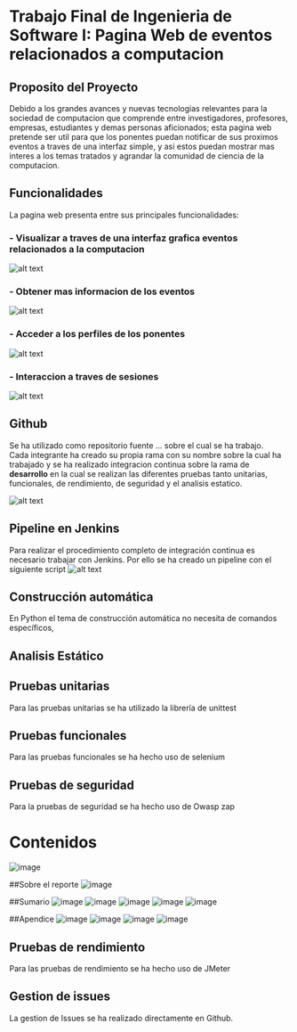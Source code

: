 # Trabajo Final de Ingenieria de Software I: Pagina Web de eventos relacionados a computacion

## Proposito del Proyecto
Debido a los grandes avances y nuevas tecnologias relevantes para la sociedad de computacion que comprende entre investigadores, profesores, empresas, estudiantes y demas personas aficionados; esta pagina web pretende ser util para que los ponentes puedan notificar de sus proximos eventos a traves de una interfaz simple, y asi estos puedan mostrar mas interes a los temas tratados y agrandar la comunidad de ciencia de la computacion.

## Funcionalidades
La pagina web presenta entre sus principales funcionalidades:

### - Visualizar a traves de una interfaz grafica eventos relacionados a la computacion

![alt text](Images/interfaz.PNG "Title")

### - Obtener mas informacion de los eventos

![alt text](Images/eventos.PNG "Title")

### - Acceder a los perfiles de los ponentes

![alt text](Images/perfil.PNG "Title")

### - Interaccion a traves de sesiones

![alt text](Images/login.PNG "Title")

## Github
Se ha utilizado como repositorio fuente ... sobre el cual se ha trabajo.  
Cada integrante ha creado su propia rama con su nombre sobre la cual ha trabajado y se ha realizado integracion continua sobre la rama de **desarrollo** en la cual se realizan las diferentes pruebas tanto unitarias, funcionales, de rendimiento, de seguridad y el analisis estatico.

![alt text](Images/github_branches.png "Github branches")

## Pipeline en Jenkins
Para realizar el procedimiento completo de integración continua es necesario trabajar con Jenkins. Por ello se ha creado un pipeline con el siguiente script
![alt text](Images/github_branches.png "Pipeline jenkins")

## Construcción automática
En Python el tema de construcción automática no necesita de comandos específicos, 
## Analisis Estático
## Pruebas unitarias
Para las pruebas unitarias se ha utilizado la librería de unittest
## Pruebas funcionales
Para las pruebas funcionales se ha hecho uso de selenium
## Pruebas de seguridad
Para la pruebas de seguridad se ha hecho uso de Owasp zap
# Contenidos
![image](Images/owasp1.png) 

##Sobre el reporte
![image](Images/owasp2.png) 

##Sumario
![image](Images/owasp3.png)
![image](Images/owasp4.png)
![image](Images/owasp5.png) 
![image](Images/owasp6.png) 
![image](Images/owasp7.png) 

##Apendice
![image](Images/owasp8.png)
![image](Images/owasp9.png)
![image](Images/owasp10.png)
![image](Images/owasp11.png) 

## Pruebas de rendimiento
Para las pruebas de rendimiento se ha hecho uso de JMeter
## Gestion de issues
La gestion de Issues se ha realizado directamente en Github. 
